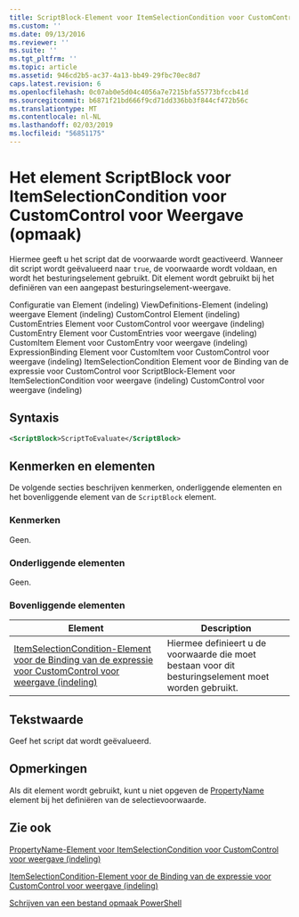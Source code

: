 ```yaml
---
title: ScriptBlock-Element voor ItemSelectionCondition voor CustomControl voor weergave (indeling) | Microsoft Docs
ms.custom: ''
ms.date: 09/13/2016
ms.reviewer: ''
ms.suite: ''
ms.tgt_pltfrm: ''
ms.topic: article
ms.assetid: 946cd2b5-ac37-4a13-bb49-29fbc70ec8d7
caps.latest.revision: 6
ms.openlocfilehash: 0c07ab0e5d04c4056a7e7215bfa55773bfccb41d
ms.sourcegitcommit: b6871f21bd666f9cd71dd336bb3f844cf472b56c
ms.translationtype: MT
ms.contentlocale: nl-NL
ms.lasthandoff: 02/03/2019
ms.locfileid: "56851175"
---
```

# <a name="scriptblock-element-for-itemselectioncondition-for-customcontrol-for-view-format"></a>Het element ScriptBlock voor ItemSelectionCondition voor CustomControl voor Weergave (opmaak)

Hiermee geeft u het script dat de voorwaarde wordt geactiveerd. Wanneer dit script wordt geëvalueerd naar `true`, de voorwaarde wordt voldaan, en wordt het besturingselement gebruikt. Dit element wordt gebruikt bij het definiëren van een aangepast besturingselement-weergave.

Configuratie van Element (indeling) ViewDefinitions-Element (indeling) weergave Element (indeling) CustomControl Element (indeling) CustomEntries Element voor CustomControl voor weergave (indeling) CustomEntry Element voor CustomEntries voor weergave (indeling) CustomItem Element voor CustomEntry voor weergave (indeling) ExpressionBinding Element voor CustomItem voor CustomControl voor weergave (indeling) ItemSelectionCondition Element voor de Binding van de expressie voor CustomControl voor ScriptBlock-Element voor ItemSelectionCondition voor weergave (indeling) CustomControl voor weergave (indeling)

## <a name="syntax"></a>Syntaxis

```xml
<ScriptBlock>ScriptToEvaluate</ScriptBlock>
```

## <a name="attributes-and-elements"></a>Kenmerken en elementen

De volgende secties beschrijven kenmerken, onderliggende elementen en het bovenliggende element van de `ScriptBlock` element.

### <a name="attributes"></a>Kenmerken

Geen.

### <a name="child-elements"></a>Onderliggende elementen

Geen.

### <a name="parent-elements"></a>Bovenliggende elementen

|Element|Description|
|-------------|-----------------|
|[ItemSelectionCondition-Element voor de Binding van de expressie voor CustomControl voor weergave (indeling)](./itemselectioncondition-element-for-expressionbinding-for-customcontrol-format.md)|Hiermee definieert u de voorwaarde die moet bestaan voor dit besturingselement moet worden gebruikt.|

## <a name="text-value"></a>Tekstwaarde

Geef het script dat wordt geëvalueerd.

## <a name="remarks"></a>Opmerkingen

Als dit element wordt gebruikt, kunt u niet opgeven de [PropertyName](./propertyname-element-for-itemselectioncondition-for-customcontrol-for-view-format.md) element bij het definiëren van de selectievoorwaarde.

## <a name="see-also"></a>Zie ook

[PropertyName-Element voor ItemSelectionCondition voor CustomControl voor weergave (indeling)](./propertyname-element-for-itemselectioncondition-for-customcontrol-for-view-format.md)

[ItemSelectionCondition-Element voor de Binding van de expressie voor CustomControl voor weergave (indeling)](./itemselectioncondition-element-for-expressionbinding-for-customcontrol-format.md)

[Schrijven van een bestand opmaak PowerShell](./writing-a-powershell-formatting-file.md)
